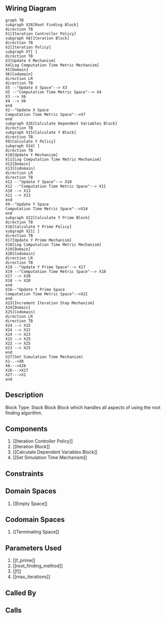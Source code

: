 ## Wiring Diagram

```mermaid
graph TB
subgraph X28[Root Finding Block]
direction TB
X1[Iteration Controller Policy]
subgraph X8[Iteration Block]
direction TB
X2[Iteration Policy]
subgraph X7[ ]
direction TB
X3[Update X Mechanism]
X4[Log Computation Time Metric Mechanism]
X5[Domain]
X6[Codomain]
direction LR
direction TB
X5 --"Update X Space"--> X3
X5 --"Computation Time Metric Space"--> X4
X3 --> X6
X4 --> X6
end
X2--"Update X Space
Computation Time Metric Space"-->X7
end
subgraph X26[Calculate Dependent Variables Block]
direction TB
subgraph X15[Calculate Y Block]
direction TB
X9[Calculate Y Policy]
subgraph X14[ ]
direction TB
X10[Update Y Mechanism]
X11[Log Computation Time Metric Mechanism]
X12[Domain]
X13[Codomain]
direction LR
direction TB
X12 --"Update Y Space"--> X10
X12 --"Computation Time Metric Space"--> X11
X10 --> X13
X11 --> X13
end
X9--"Update Y Space
Computation Time Metric Space"-->X14
end
subgraph X22[Calculate Y Prime Block]
direction TB
X16[Calculate Y Prime Policy]
subgraph X21[ ]
direction TB
X17[Update Y Prime Mechanism]
X18[Log Computation Time Metric Mechanism]
X19[Domain]
X20[Codomain]
direction LR
direction TB
X19 --"Update Y Prime Space"--> X17
X19 --"Computation Time Metric Space"--> X18
X17 --> X20
X18 --> X20
end
X16--"Update Y Prime Space
Computation Time Metric Space"-->X21
end
X23[Increment Iteration Step Mechanism]
X24[Domain]
X25[Codomain]
direction LR
direction TB
X24 --> X15
X24 --> X22
X24 --> X23
X15 --> X25
X22 --> X25
X23 --> X25
end
X27[Set Simulation Time Mechanism]
X1-.->X8
X8--->X26
X26--->X27
X27--->X1
end
```

## Description

Block Type: Stack Block
Block which handles all aspects of using the root finding algorithm.
## Components
1. [[Iteration Controller Policy]]
2. [[Iteration Block]]
3. [[Calculate Dependent Variables Block]]
4. [[Set Simulation Time Mechanism]]

## Constraints
## Domain Spaces
1. [[Empty Space]]

## Codomain Spaces
1. [[Terminating Space]]

## Parameters Used
1. [[f_prime]]
2. [[root_finding_method]]
3. [[f]]
4. [[max_iterations]]

## Called By

## Calls

